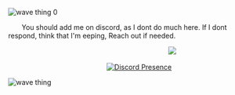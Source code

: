 ![wave thing 0](https://capsule-render.vercel.app/api?type=waving&height=190&text=Welcome to my Profile!&color=gradient&section=header&reversal=true)

       You should add me on discord, as I dont do much here. If I dont respond, think that I'm eeping, Reach out if needed.


                                                                                    ![](https://komarev.com/ghpvc/?username=MaxwellTheGoober)
                                        
                                                   [![Discord Presence](https://lanyard.cnrad.dev/api/744538964622573618)](https://discord.com/users/744538964622573618) 


![wave thing](https://capsule-render.vercel.app/api?type=waving&height=250&text=Stay Safe!&color=0:2f0780,100:070443&section=footer)
